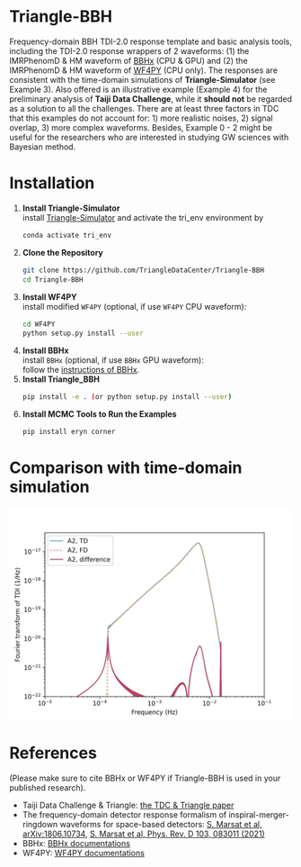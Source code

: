 # Triangle-BBH
Frequency-domain BBH TDI-2.0 response template and basic analysis tools, including the TDI-2.0 response wrappers of 2 waveforms: (1) the IMRPhenomD \& HM waveform of [BBHx](https://github.com/mikekatz04/BBHx) (CPU \& GPU) and (2) the  IMRPhenomD \& HM waveform of [WF4PY](https://github.com/CosmoStatGW/WF4Py) (CPU only). 
The responses are consistent with the time-domain simulations of **Triangle-Simulator** (see Example 3). 
Also offered is an illustrative example (Example 4) for the preliminary analysis of **Taiji Data Challenge**, while it **should not** be regarded as a solution to all the challenges. 
There are at least three factors in TDC that this examples do not account for: 1) more realistic noises, 2) signal overlap, 3) more complex waveforms. 
Besides, Example 0 - 2 might be useful for the researchers who are interested in studying GW sciences with Bayesian method.    

# Installation 
1. **Install Triangle-Simulator**    
   install [Triangle-Simulator](https://github.com/TriangleDataCenter/Triangle-Simulator) and activate the tri_env environment by
   ```sh 
   conda activate tri_env 
   ```
2. **Clone the Repository**    
   ```sh
   git clone https://github.com/TriangleDataCenter/Triangle-BBH 
   cd Triangle-BBH
   ```
3. **Install WF4PY**    
   install modified `WF4PY` (optional, if use ``WF4PY`` CPU waveform): 
   ```sh
   cd WF4PY 
   python setup.py install --user  
   ```
4. **Install BBHx**    
   install ``BBHx`` (optional, if use `BBHx` GPU waveform):      
   follow the [instructions of BBHx](https://mikekatz04.github.io/BBHx/html/index.html).   
5. **Install Triangle_BBH** 
   ```sh   
   pip install -e . (or python setup.py install --user)
   ```
6. **Install MCMC Tools to Run the Examples** 
   ```sh
   pip install eryn corner  
   ```

# Comparison with time-domain simulation 
![image](Figures/TD_vs_FD.jpg)

# References
(Please make sure to cite BBHx or WF4PY if Triangle-BBH is used in your published research).

- Taiji Data Challenge \& Triangle: [the TDC \& Triangle paper](TBD)
- The frequency-domain detector response formalism of inspiral-merger-ringdown waveforms for space-based detectors: [S. Marsat et al, arXiv:1806.10734](https://arxiv.org/abs/1806.10734), [S. Marsat et al, Phys. Rev. D 103, 083011 (2021)](https://doi.org/10.1103/PhysRevD.103.083011)
- BBHx: [BBHx documentations](https://mikekatz04.github.io/BBHx/html/index.html)
- WF4PY: [WF4PY documentations](https://wf4py.readthedocs.io/en/latest/index.html)
